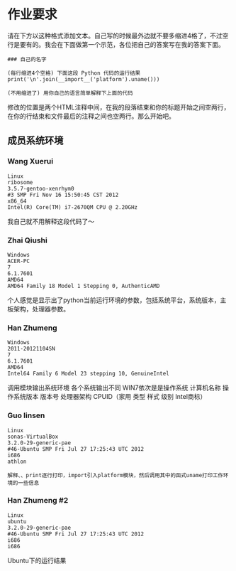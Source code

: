 # 作业要求

请在下方以这种格式添加文本。自己写的时候最外边就不要多缩进4格了，不过空行是要有的。我会在下面做第一个示范，各位把自己的答案写在我的答案下面。

    ### 自己的名字

    (每行缩进4个空格) 下面这段 Python 代码的运行结果
    print('\n'.join(__import__('platform').uname()))

    (不用缩进了) 用你自己的语言简单解释下上面的代码

修改的位置是两个HTML注释中间，在我的段落结束和你的标题开始之间空两行，在你的行结束和文件最后的注释之间也空两行。那么开始吧。


## 成员系统环境

<!-- 从这里开始添加你的答案 -->

### Wang Xuerui

    Linux
    ribosome
    3.5.7-gentoo-xenrhym0
    #3 SMP Fri Nov 16 15:50:45 CST 2012
    x86_64
    Intel(R) Core(TM) i7-2670QM CPU @ 2.20GHz

我自己就不用解释这段代码了～


### Zhai Qiushi

    Windows
    ACER-PC
    7
    6.1.7601
    AMD64
    AMD64 Family 18 Model 1 Stepping 0, AuthenticAMD
个人感觉是显示出了python当前运行环境的参数，包括系统平台，系统版本，主板架构，处理器参数。


### Han Zhumeng

	Windows
	2011-20121104SN
	7
	6.1.7601
	AMD64
	Intel64 Family 6 Model 23 stepping 10, GenuineIntel
	
调用模块输出系统环境 各个系统输出不同
WIN7依次是是操作系统 计算机名称 操作系统版本 版本号 处理器架构 CPUID（家用 类型 样式 级别 Intel商标）


### Guo linsen
    Linux
    sonas-VirtualBox
    3.2.0-29-generic-pae
    #46-Ubuntu SMP Fri Jul 27 17:25:43 UTC 2012
    i686
    athlon
    
    解释、、print逐行打印，import引入platform模块，然后调用其中的函式uname打印工作环境的一些信息


### Han Zhumeng #2

    Linux
    ubuntu
    3.2.0-29-generic-pae
    #46-Ubuntu SMP Fri Jul 27 17:25:43 UTC 2012
    i686
    i686

Ubuntu下的运行结果


<!-- vim:set ai et ts=4 sw=4 sts=4 ff=unix fenc=utf-8 syn=markdown: -->
